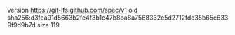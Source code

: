 version https://git-lfs.github.com/spec/v1
oid sha256:d3fea91d5663b2fe4f3b1c47b8ba8a7568332e5d2712fde35b65c6339f9d9b7d
size 119
